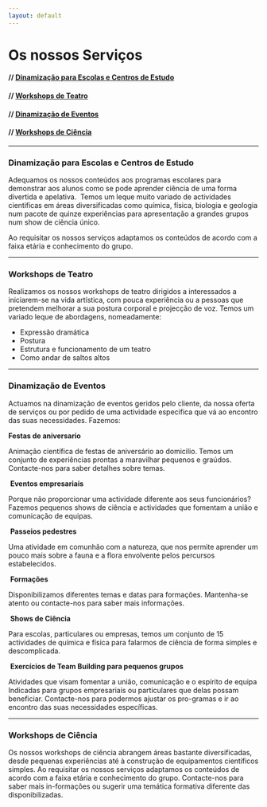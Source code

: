 ```yaml
---
layout: default
---
```


# Os nossos Serviços

#### // <a href="#Dinamização para Escolas e Centros de Estudo">Dinamização para Escolas e Centros de Estudo</a>
#### // <a href="#Workshops de Teatro">Workshops de Teatro</a>
#### // <a href="#Dinamização de Eventos">Dinamização de Eventos</a>
#### // <a href="#Workshops de Ciência">Workshops de Ciência</a>

***

<h3 id="Dinamização para Escolas e Centros de Estudo">Dinamização para Escolas e Centros de Estudo</h3>

Adequamos os nossos conteúdos aos programas escolares para demonstrar aos alunos como se pode aprender ciência de uma forma divertida e apelativa.
​
Temos um leque muito variado de actividades cientificas em áreas diversificadas como química, física, biologia e geologia num pacote de quinze experiências para apresentação a grandes grupos num show de ciência único.

Ao requisitar os nossos serviços adaptamos os conteúdos de acordo com a faixa etária e conhecimento do grupo.

***

<h3 id="Workshops de Teatro">Workshops de Teatro</h3>

Realizamos os nossos workshops de teatro dirigidos a interessados a iniciarem-se na vida artística, com pouca experiência ou a pessoas que pretendem melhorar a sua postura corporal e projecção de voz. Temos um variado leque de abordagens, nomeadamente:

- Expressão dramática
- Postura
- Estrutura e funcionamento de um teatro
- Como andar de saltos altos

***

<h3 id="Dinamização de Eventos">Dinamização de Eventos</h3>

Actuamos na dinamização de eventos geridos pelo cliente, da nossa oferta de serviços ou por pedido de uma actividade especifica que vá ao encontro das suas necessidades. Fazemos:


**Festas de aniversario**

Animação científica de festas de aniversário ao domicilio. Temos um conjunto de experiências prontas a maravilhar pequenos e graúdos. Contacte-nos para saber detalhes sobre temas.

​
**Eventos empresariais**

Porque não proporcionar uma actividade diferente aos seus funcionários? Fazemos pequenos shows de ciência e actividades que fomentam a união e comunicação de equipas.

​
**Passeios pedestres**

Uma atividade em comunhão com a natureza, que nos permite aprender um pouco mais sobre a fauna e a flora envolvente pelos percursos estabelecidos.

​
**Formações**

Disponibilizamos diferentes temas e datas para formações. Mantenha-se atento ou contacte-nos para saber mais informações.

​
**Shows de Ciência**

Para escolas, particulares ou empresas, temos um conjunto de 15 actividades de química e física para falarmos de ciência de forma simples e descomplicada.

​
**Exercícios de Team Building para pequenos grupos**


Atividades que visam fomentar a união, comunicação e o espírito de equipa Indicadas para grupos empresariais ou particulares que delas possam beneficiar. Contacte-nos para podermos ajustar os pro-gramas e ir ao encontro das suas necessidades específicas.

***

<h3 id="Workshops de Ciência">Workshops de Ciência</h3>

Os nossos workshops de ciência abrangem áreas bastante diversificadas, desde pequenas experiências até à construção de equipamentos científicos simples. Ao requisitar os nossos serviços adaptamos os conteúdos de acordo com a faixa etária e conhecimento do grupo. Contacte-nos para saber mais in-formações ou sugerir uma temática formativa diferente das disponibilizadas.
